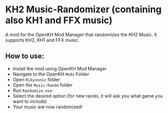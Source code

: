 # KH2 Music-Randomizer (containing also KH1 and FFX music)
A mod for the OpenKH Mod Manager that randomizes the KH2 Music. It supports KH2, KH1 and FFX music.

## How to use:
* Install the mod using OpenKH Mod Manager
* Navigate to the OpenKH `Mods` Folder
* Open `Rikysonic` folder
* Open the `Music-Rando` folder
* Run `Randomize.exe`
* Select the desired option (for new rando, it will ask you what game you want to include)
* Your music are now randomized!